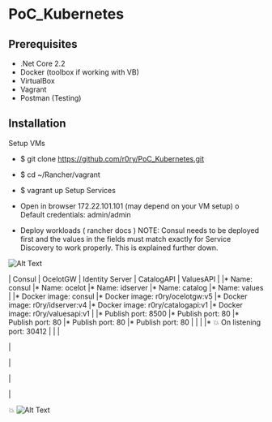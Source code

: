 # PoC_Kubernetes


## Prerequisites

*	.Net Core 2.2
*	Docker (toolbox if working with VB)
*	VirtualBox
*	Vagrant
*	Postman (Testing) 

## Installation

Setup VMs
*	$ git clone https://github.com/r0ry/PoC_Kubernetes.git
*	$ cd ~/Rancher/vagrant 
*	$ vagrant up 
Setup Services
*	Open in browser 172.22.101.101 (may depend on your VM setup)
o	Default credentials: admin/admin 

*	Deploy workloads ( rancher docs ) 
NOTE: Consul needs to be deployed first and the values in the fields must match exactly for Service Discovery to work properly. This is explained further down.

![Alt Text](http://g.recordit.co/VGTwAzcq4A.gif)


| Consul                 | OcelotGW                         | Identity Server | CatalogAPI | ValuesAPI |
|*	Name: consul         |*	Name: ocelot                    |*	Name: idserver                  |*	Name: catalog                     |*	Name: values                    |
|*	Docker image: consul |*	Docker image: r0ry/ocelotgw:v5  |*	Docker image: r0ry/idserver:v4  |* Docker image: r0ry/catalogapi:v1   |*	Docker image: r0ry/valuesapi:v1 | 
|* Publish port: 8500    |* Publish port: 80                |*	Publish port: 80                |*	Publish port: 80                  |*  Publish port: 80                | 
|                        |                                  |*	💥 On listening port: 30412     |                                     |                                   |



|




|



|



|






:boom:
![Alt Text](http://g.recordit.co/2nvLlcMIEp.gif)
